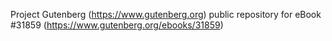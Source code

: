 Project Gutenberg (https://www.gutenberg.org) public repository for eBook #31859 (https://www.gutenberg.org/ebooks/31859)
